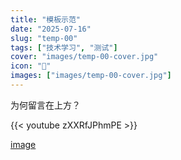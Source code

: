 ```yaml
---
title: "模板示范"
date: "2025-07-16"
slug: "temp-00"
tags: ["技术学习", "测试"]
cover: "images/temp-00-cover.jpg"
icon: "📁"
images: ["images/temp-00-cover.jpg"]
---
```

为何留言在上方？



{{< youtube zXXRfJPhmPE >}}


[image](https://prod-files-secure.s3.us-west-2.amazonaws.com/112d0858-5090-4d34-a606-b75eb8d65fd2/b110fffe-d8dc-4f51-990e-749f6cc413f6/M2U00785.mpg?X-Amz-Algorithm=AWS4-HMAC-SHA256&X-Amz-Content-Sha256=UNSIGNED-PAYLOAD&X-Amz-Credential=ASIAZI2LB466SLRZCU7Z%2F20250724%2Fus-west-2%2Fs3%2Faws4_request&X-Amz-Date=20250724T093934Z&X-Amz-Expires=3600&X-Amz-Security-Token=IQoJb3JpZ2luX2VjEAIaCXVzLXdlc3QtMiJHMEUCIBUR01EVVBEnfcC6ZHei0g%2FtxxS0CxFwYqdvMAyJcRMkAiEAq0JpJ7faM1zAzSOkscTm2fh5B1KuNuaL7gLl10LoMJ0q%2FwMIKhAAGgw2Mzc0MjMxODM4MDUiDF4LNR6kZ%2BunXdgDhSrcA8qy%2FjddW6eaiUsJR3aC1TscguxtnL7gvNOvU1U4PWYYcJuPMToZvAY2eI35qglGAZ8gBOmr%2BqPVpwzxkW7A%2FFDSxZV1m6MWuTQj3OiwFLYfLG0gl50AO%2FpNpqHLPLReVL0v17wWJsmyGjmr2RE8peh3a5CMITJBcS3OPWo6oZwaI8%2Brn5Ecb%2Bd8jwcYjxuGvu5S00mDtVmxWUrMZ0uuhNmQpugRbs6f0QGHkgwLF61UzSjBPpUAVtU%2Ba0DkJmg6BZCq7mXUx7wU4uY8Te4p%2FJL%2F1%2FreYNlCq5paSZE8Ofm6WbNcZNUtksKG5ejCyBo4tiV0jsgBk%2BTeo1ylufpY%2BGc1UqY9amXF8y2u4QlGXgEEgg8NUVObZ3JgHm69Cy4hbRvCJGq4v%2F9F4pSZ7NIr9bWVig%2BFeKRX8%2BpePESjV1nfsK%2FG15J0SLZC7RLWdp%2BdGL6XFrtfSkyVt1%2BEsXNYsdEPeD7fvX7kPntCPLxw7miVyx8SmY4968PPzHD5ryfnkpGnV9HVE8oU%2FherI5lfeiOxWVkzwhL9Xn52V6QAEa2fps4hBQOhpNebSpJoKINiAQiu2SiNeDM7JTtEc9XdIJeiGbrq69NZP48Z2584tytzsaDAF63aOOXfK47nMNX2h8QGOqUBLj9%2FPOzXqrfKqr2IrVdRqUzMwhR6IJYwi5DuJrvFEEHGp3JgUIwzOZXeMwd34lPUH69VJaPrO94PahOcmXrCOOeLdqQM2LY158NLq3ptxxAaMGXR1eDgkaBSKEwOPBa3Vro0Ts7tJfJCbqEGWaqrVMWmzrJDivLlRxSaSCoUnHtAxuBc1VOw9nFA%2FD64yDLqbnI2DA67Vcc3kYBHUDQ2Iriqmj73&X-Amz-Signature=218071b4a845cd819c31fd6bbc8124bad8eb428005a0b81160711e326b723edb&X-Amz-SignedHeaders=host&x-amz-checksum-mode=ENABLED&x-id=GetObject)

